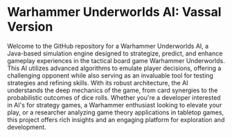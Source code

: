 # Warhammer Underworlds AI: Vassal Version

Welcome to the GitHub repository for a Warhammer Underworlds AI, a Java-based simulation engine designed to strategize, predict, and enhance gameplay experiences in the tactical board game Warhammer Underworlds. This AI utilizes advanced algorithms to emulate player decisions, offering a challenging opponent while also serving as an invaluable tool for testing strategies and refining skills. With its robust architecture, the AI understands the deep mechanics of the game, from card synergies to the probabilistic outcomes of dice rolls. Whether you're a developer interested in AI's for strategy games, a Warhammer enthusiast looking to elevate your play, or a researcher analyzing game theory applications in tabletop games, this project offers rich insights and an engaging platform for exploration and development.
